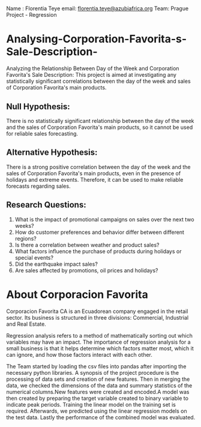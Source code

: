 # #
Name : Florentia Teye
email: florentia.teye@azubiafrica.org
Team: Prague
Project - Regression

# Analysing-Corporation-Favorita-s-Sale-Description-
Analyzing the Relationship Between Day of the Week and Corporation Favorita's Sale Description: This project is aimed at investigating any statistically significant correlations between the day of the week and sales of Corporation Favorita's main products.

## Null Hypothesis: 
There is no statistically significant relationship between the day of the week and the sales of Corporation Favorita's main products, so it cannot be used for reliable sales forecasting.

## Alternative Hypothesis: 
There is a strong positive correlation between the day of the week and the sales of Corporation Favorita's main products, even in the presence of holidays and extreme events. Therefore, it can be used to make reliable forecasts regarding sales.

## Research Questions:

1. What is the impact of promotional campaigns on sales over the next two weeks?
2. How do customer preferences and behavior differ between different regions?
3. Is there a correlation between weather and product sales?
5. What factors influence the purchase of products during holidays or special events?
6. Did the earthquake impact sales?
7. Are sales affected by promotions, oil prices and holidays?

# About Corporacion Favorita
Corporacion Favorita CA is an Ecuadorean company engaged in the retail sector. Its business is structured in three divisions: Commercial, Industrial and Real Estate. 

Regression analysis refers to a method of mathematically sorting out which variables may have an impact. The importance of regression analysis for a small business is that it helps determine which factors matter most, which it can ignore, and how those factors interact with each other.

The Team started by loading the csv files into pandas after importing the necessary python libraries. 
A synopsis of the project procedure is the processing of data sets and creation of new features. 
Then in merging the data, we checked the dimensions of the data and summary statistics of the numerical columns.New features were created and encoded.A model was then created by preparing the target variable created to binary variable to indicate peak periods. 
Training the linear model on the training set is required. Afterwards, we predicted using the linear regression models on the test data. Lastly the performance of the combined model was evaluated.